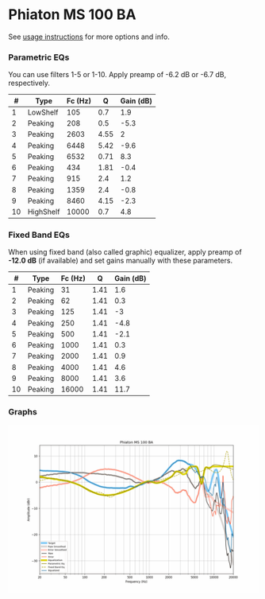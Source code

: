 # Phiaton MS 100 BA
See [usage instructions](https://github.com/jaakkopasanen/AutoEq#usage) for more options and info.

### Parametric EQs
You can use filters 1-5 or 1-10. Apply preamp of -6.2 dB or -6.7 dB, respectively.

|   # | Type      |   Fc (Hz) |    Q |   Gain (dB) |
|-----|-----------|-----------|------|-------------|
|   1 | LowShelf  |       105 | 0.7  |         1.9 |
|   2 | Peaking   |       208 | 0.5  |        -5.3 |
|   3 | Peaking   |      2603 | 4.55 |         2   |
|   4 | Peaking   |      6448 | 5.42 |        -9.6 |
|   5 | Peaking   |      6532 | 0.71 |         8.3 |
|   6 | Peaking   |       434 | 1.81 |        -0.4 |
|   7 | Peaking   |       915 | 2.4  |         1.2 |
|   8 | Peaking   |      1359 | 2.4  |        -0.8 |
|   9 | Peaking   |      8460 | 4.15 |        -2.3 |
|  10 | HighShelf |     10000 | 0.7  |         4.8 |

### Fixed Band EQs
When using fixed band (also called graphic) equalizer, apply preamp of **-12.0 dB** (if available) and set gains manually with these parameters.

|   # | Type    |   Fc (Hz) |    Q |   Gain (dB) |
|-----|---------|-----------|------|-------------|
|   1 | Peaking |        31 | 1.41 |         1.6 |
|   2 | Peaking |        62 | 1.41 |         0.3 |
|   3 | Peaking |       125 | 1.41 |        -3   |
|   4 | Peaking |       250 | 1.41 |        -4.8 |
|   5 | Peaking |       500 | 1.41 |        -2.1 |
|   6 | Peaking |      1000 | 1.41 |         0.3 |
|   7 | Peaking |      2000 | 1.41 |         0.9 |
|   8 | Peaking |      4000 | 1.41 |         4.6 |
|   9 | Peaking |      8000 | 1.41 |         3.6 |
|  10 | Peaking |     16000 | 1.41 |        11.7 |

### Graphs
![](./Phiaton%20MS%20100%20BA.png)
